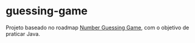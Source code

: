 # guessing-game

Projeto baseado no roadmap [Number Guessing Game](https://roadmap.sh/projects/number-guessing-game), com o objetivo de praticar Java.